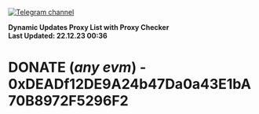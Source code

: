 [![Telegram channel](https://img.shields.io/endpoint?url=https://runkit.io/damiankrawczyk/telegram-badge/branches/master?url=https://t.me/n4z4v0d)](https://t.me/n4z4v0d) 

**Dynamic Updates Proxy List with Proxy Checker**  
**Last Updated: 22.12.23 00:36**

# DONATE (_any evm_) - 0xDEADf12DE9A24b47Da0a43E1bA70B8972F5296F2
